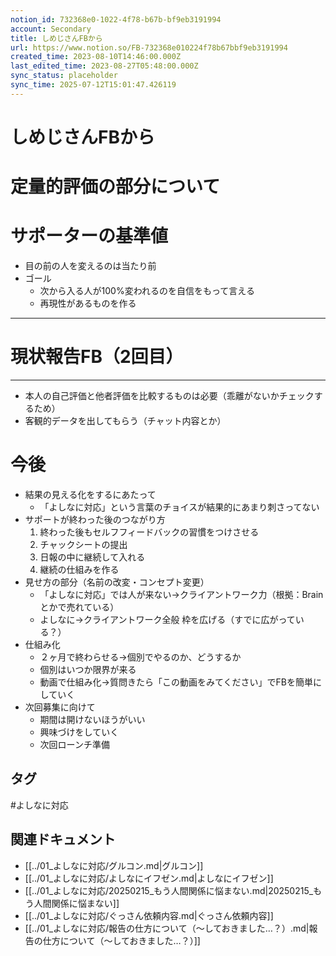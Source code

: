 ```yaml
---
notion_id: 732368e0-1022-4f78-b67b-bf9eb3191994
account: Secondary
title: しめじさんFBから
url: https://www.notion.so/FB-732368e010224f78b67bbf9eb3191994
created_time: 2023-08-10T14:46:00.000Z
last_edited_time: 2023-08-27T05:48:00.000Z
sync_status: placeholder
sync_time: 2025-07-12T15:01:47.426119
---
```

# しめじさんFBから

# 定量的評価の部分について
# サポーターの基準値
- 目の前の人を変えるのは当たり前
- ゴール
  - 次から入る人が100%変われるのを自信をもって言える
  - 再現性があるものを作る
---
# 現状報告FB（2回目）
---
- 本人の自己評価と他者評価を比較するものは必要（乖離がないかチェックするため）
- 客観的データを出してもらう（チャット内容とか）
# 今後
- 結果の見える化をするにあたって
  - 「よしなに対応」という言葉のチョイスが結果的にあまり刺さってない
- サポートが終わった後のつながり方
  1. 終わった後もセルフフィードバックの習慣をつけさせる
  1. チャックシートの提出
  1. 日報の中に継続して入れる
  1. 継続の仕組みを作る
- 見せ方の部分（名前の改変・コンセプト変更）
  - 「よしなに対応」では人が来ない→クライアントワーク力（根拠：Brainとかで売れている）
  - よしなに→クライアントワーク全般
枠を広げる（すでに広がっている？）
- 仕組み化
  - ２ヶ月で終わらせる→個別でやるのか、どうするか
  - 個別はいつか限界が来る
  - 動画で仕組み化→質問きたら「この動画をみてください」でFBを簡単にしていく
- 次回募集に向けて
  - 期間は開けないほうがいい
  - 興味づけをしていく
  - 次回ローンチ準備

## タグ

#よしなに対応 

## 関連ドキュメント

- [[../01_よしなに対応/グルコン.md|グルコン]]
- [[../01_よしなに対応/よしなにイフゼン.md|よしなにイフゼン]]
- [[../01_よしなに対応/20250215_もう人間関係に悩まない.md|20250215_もう人間関係に悩まない]]
- [[../01_よしなに対応/ぐっさん依頼内容.md|ぐっさん依頼内容]]
- [[../01_よしなに対応/報告の仕方について（〜しておきました…？）.md|報告の仕方について（〜しておきました…？）]]
